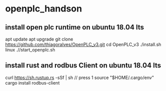 # openplc_handson

## install open plc runtime on ubuntu 18.04 lts

apt update
apt upgrade
git clone https://github.com/thiagoralves/OpenPLC_v3.git
cd OpenPLC_v3
./install.sh linux
.//start_openplc.sh

## install rust and rodbus Client on ubuntu 18.04 lts

curl https://sh.rustup.rs -sSf | sh
// press 1
source "$HOME/.cargo/env"
cargo install rodbus-client

